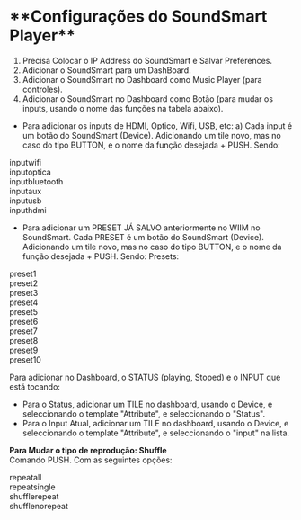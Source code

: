 <h1>**Configurações do SoundSmart Player**</h1>

1. Precisa Colocar o IP Address do SoundSmart e Salvar Preferences. 
2. Adicionar o SoundSmart para um DashBoard.
3. Adicionar o SoundSmart no Dashboard como Music Player (para controles).
4. Adicionar o SoundSmart no Dashboard como Botão (para mudar os inputs, usando o nome das funções na tabela abaixo). 
   
- Para adicionar os inputs de HDMI, Optico, Wifi, USB, etc:
a) Cada input é um botão do SoundSmart (Device). Adicionando um tile novo, mas no caso do tipo BUTTON, e o nome da função desejada + PUSH. Sendo:

inputwifi   
inputoptica  
inputbluetooth  
inputaux   
inputusb  
inputhdmi    

- Para adicionar um PRESET JÁ SALVO anteriormente no WIIM no SoundSmart.
Cada PRESET é um botão do SoundSmart (Device). Adicionando um tile novo, mas no caso do tipo BUTTON, e o nome da função desejada + PUSH. Sendo:
Presets:

preset1  
preset2  
preset3  
preset4  
preset5  
preset6  
preset7    
preset8  
preset9  
preset10 


Para adicionar no Dashboard, o STATUS (playing, Stoped) e o INPUT que está tocando:
- Para o Status, adicionar um TILE no dashboard, usando o Device, e seleccionando o template "Attribute", e seleccionando o "Status".  
- Para o Input Atual, adicionar um TILE no dashboard, usando o Device, e seleccionando o template "Attribute", e seleccionando o "input" na lista.   

<b>Para Mudar o tipo de reprodução: Shuffle  </b> <br> 
Comando PUSH. Com as seguintes opções:

   repeatall  
   repeatsingle  
   shufflerepeat  
   shufflenorepeat 
